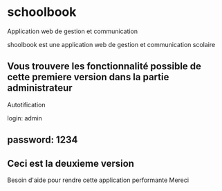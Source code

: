 # schoolbook
Application web de gestion et communication

shoolbook est une application web de gestion et communication scolaire

Vous trouvere les fonctionnalité possible de cette premiere version dans la partie administrateur
--------------------------------------------------------------------------------
Autotification

login: admin

password: 1234
--------------------------------------------------------------------------------
Ceci est la deuxieme version 
--------------------------------------------------------------------------------
Besoin d'aide pour rendre cette application performante 
Mereci
